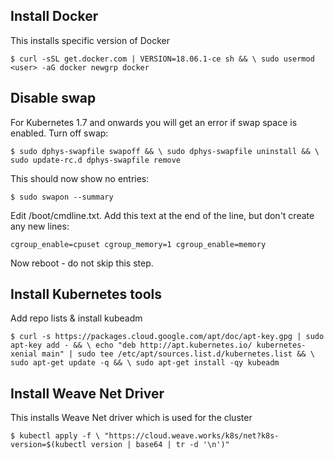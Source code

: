 ## Install Docker

This installs specific version of Docker

`$ curl -sSL get.docker.com | VERSION=18.06.1-ce sh && \
sudo usermod <user> -aG docker
newgrp docker`

## Disable swap

For Kubernetes 1.7 and onwards you will get an error if swap space is enabled.
Turn off swap:

`$ sudo dphys-swapfile swapoff && \
  sudo dphys-swapfile uninstall && \
  sudo update-rc.d dphys-swapfile remove`
  
This should now show no entries:

`$ sudo swapon --summary`


Edit /boot/cmdline.txt. Add this text at the end of the line, but don't create any new lines:

`cgroup_enable=cpuset cgroup_memory=1 cgroup_enable=memory`

Now reboot - do not skip this step.


## Install Kubernetes tools

Add repo lists & install kubeadm

`$ curl -s https://packages.cloud.google.com/apt/doc/apt-key.gpg | sudo apt-key add - && \
  echo "deb http://apt.kubernetes.io/ kubernetes-xenial main" | sudo tee /etc/apt/sources.list.d/kubernetes.list && \
  sudo apt-get update -q && \
  sudo apt-get install -qy kubeadm`

## Install Weave Net Driver

This installs Weave Net driver which is used for the cluster

`$ kubectl apply -f \
 "https://cloud.weave.works/k8s/net?k8s-version=$(kubectl version | base64 | tr -d '\n')"`
